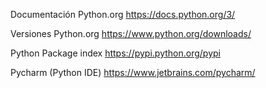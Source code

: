Documentación Python.org
https://docs.python.org/3/

Versiones Python.org
https://www.python.org/downloads/

Python Package index
https://pypi.python.org/pypi

Pycharm (Python IDE)
https://www.jetbrains.com/pycharm/
